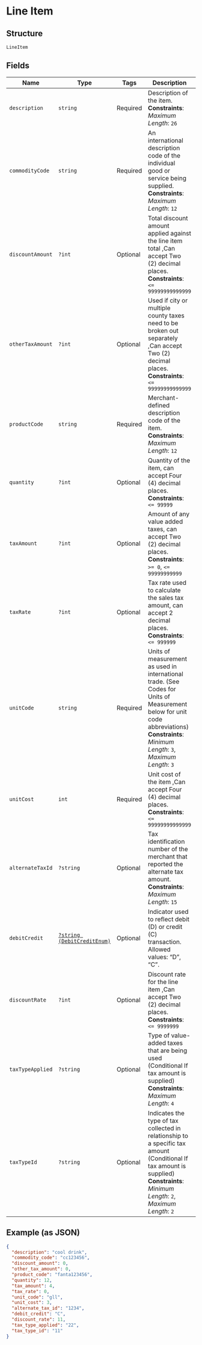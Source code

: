 
# Line Item

## Structure

`LineItem`

## Fields

| Name | Type | Tags | Description | Getter | Setter |
|  --- | --- | --- | --- | --- | --- |
| `description` | `string` | Required | Description of the item.<br>**Constraints**: *Maximum Length*: `26` | getDescription(): string | setDescription(string description): void |
| `commodityCode` | `string` | Required | An international description code of the individual good or service being supplied.<br>**Constraints**: *Maximum Length*: `12` | getCommodityCode(): string | setCommodityCode(string commodityCode): void |
| `discountAmount` | `?int` | Optional | Total discount amount applied against the line item total ,Can accept Two (2) decimal places.<br>**Constraints**: `<= 99999999999999` | getDiscountAmount(): ?int | setDiscountAmount(?int discountAmount): void |
| `otherTaxAmount` | `?int` | Optional | Used if city or multiple county taxes need to be broken out separately ,Can accept Two (2) decimal places.<br>**Constraints**: `<= 99999999999999` | getOtherTaxAmount(): ?int | setOtherTaxAmount(?int otherTaxAmount): void |
| `productCode` | `string` | Required | Merchant-defined description code of the item.<br>**Constraints**: *Maximum Length*: `12` | getProductCode(): string | setProductCode(string productCode): void |
| `quantity` | `?int` | Optional | Quantity of the item, can accept Four (4) decimal places.<br>**Constraints**: `<= 99999` | getQuantity(): ?int | setQuantity(?int quantity): void |
| `taxAmount` | `?int` | Optional | Amount of any value added taxes, can accept Two (2) decimal places.<br>**Constraints**: `>= 0`, `<= 99999999999` | getTaxAmount(): ?int | setTaxAmount(?int taxAmount): void |
| `taxRate` | `?int` | Optional | Tax rate used to calculate the sales tax amount, can accept 2 decimal places.<br>**Constraints**: `<= 999999` | getTaxRate(): ?int | setTaxRate(?int taxRate): void |
| `unitCode` | `string` | Required | Units of measurement as used in international trade. (See Codes for Units of Measurement below for unit code abbreviations)<br>**Constraints**: *Minimum Length*: `3`, *Maximum Length*: `3` | getUnitCode(): string | setUnitCode(string unitCode): void |
| `unitCost` | `int` | Required | Unit cost of the item ,Can accept Four (4) decimal places.<br>**Constraints**: `<= 99999999999999` | getUnitCost(): int | setUnitCost(int unitCost): void |
| `alternateTaxId` | `?string` | Optional | Tax identification number of the merchant that reported the alternate tax amount.<br>**Constraints**: *Maximum Length*: `15` | getAlternateTaxId(): ?string | setAlternateTaxId(?string alternateTaxId): void |
| `debitCredit` | [`?string (DebitCreditEnum)`](../../doc/models/debit-credit-enum.md) | Optional | Indicator used to reflect debit (D) or credit (C) transaction. Allowed values: “D”, “C”. | getDebitCredit(): ?string | setDebitCredit(?string debitCredit): void |
| `discountRate` | `?int` | Optional | Discount rate for the line item ,Can accept Two (2) decimal places.<br>**Constraints**: `<= 9999999` | getDiscountRate(): ?int | setDiscountRate(?int discountRate): void |
| `taxTypeApplied` | `?string` | Optional | Type of value-added taxes that are being used (Conditional If tax amount is supplied)<br>**Constraints**: *Maximum Length*: `4` | getTaxTypeApplied(): ?string | setTaxTypeApplied(?string taxTypeApplied): void |
| `taxTypeId` | `?string` | Optional | Indicates the type of tax collected in relationship to a specific tax amount (Conditional If tax amount is supplied)<br>**Constraints**: *Minimum Length*: `2`, *Maximum Length*: `2` | getTaxTypeId(): ?string | setTaxTypeId(?string taxTypeId): void |

## Example (as JSON)

```json
{
  "description": "cool drink",
  "commodity_code": "cc123456",
  "discount_amount": 0,
  "other_tax_amount": 0,
  "product_code": "fanta123456",
  "quantity": 12,
  "tax_amount": 4,
  "tax_rate": 0,
  "unit_code": "gll",
  "unit_cost": 3,
  "alternate_tax_id": "1234",
  "debit_credit": "C",
  "discount_rate": 11,
  "tax_type_applied": "22",
  "tax_type_id": "11"
}
```


